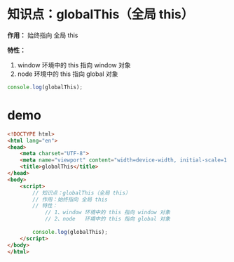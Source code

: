 # 知识点：globalThis（全局 this）

**作用：** 始终指向 全局 this

**特性：**
1. window 环境中的 this 指向 window 对象
2. node   环境中的 this 指向 global 对象
    
```js
console.log(globalThis);
```

# demo
```html
<!DOCTYPE html>
<html lang="en">
<head>
    <meta charset="UTF-8">
    <meta name="viewport" content="width=device-width, initial-scale=1.0">
    <title>globalThis</title>
</head>
<body>
    <script>
        // 知识点：globalThis（全局 this）
        // 作用：始终指向 全局 this
        // 特性：
            // 1、window 环境中的 this 指向 window 对象
            // 2、node   环境中的 this 指向 global 对象
            
        console.log(globalThis);
    </script>
</body>
</html>
```
